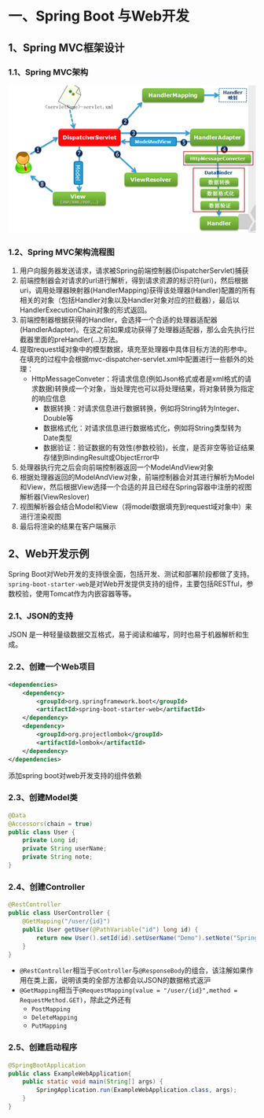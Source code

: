 # 一、Spring Boot 与Web开发

## 1、Spring MVC框架设计

### 1.1、Spring MVC架构

![image-20200312160016197](04-Spring%20Boot%E4%B8%8EWeb%E5%BC%80%E5%8F%91/image-20200312160016197.png)

### 1.2、Spring MVC架构流程图

1. 用户向服务器发送请求，请求被Spring前端控制器(DispatcherServlet)捕获
2. 前端控制器会对请求的url进行解析，得到请求资源的标识符(uri)，然后根据uri，调用处理器映射器(HandlerMapping)获得该处理器(Handler)配置的所有相关的对象（包括Handler对象以及Handler对象对应的拦截器），最后以HandlerExecutionChain对象的形式返回。
3. 前端控制器根据获得的Handler，会选择一个合适的处理器适配器(HandlerAdapter)。在这之前如果成功获得了处理器适配器，那么会先执行拦截器里面的preHandler(...)方法。
4. 提取request域对象中的模型数据，填充至处理器中具体目标方法的形参中。在填充的过程中会根据mvc-dispatcher-servlet.xml中配置进行一些额外的处理：
   - HttpMessageConveter：将请求信息(例如Json格式或者是xml格式的请求数据)转换成一个对象，当处理完也可以将处理结果，将对象转换为指定的响应信息
     - 数据转换：对请求信息进行数据转换，例如将String转为Integer、Double等
     - 数据格式化：对请求信息进行数据格式化，例如将String类型转为Date类型
     - 数据验证：验证数据的有效性(参数校验)，长度，是否非空等验证结果存储到BindingResult或ObjectError中
5. 处理器执行完之后会向前端控制器返回一个ModelAndView对象
6. 根据处理器返回的ModelAndView对象，前端控制器会对其进行解析为Model和View，然后根据View选择一个合适的并且已经在Spring容器中注册的视图解析器(ViewReslover)
7. 视图解析器会结合Model和View（将model数据填充到request域对象中）来进行渲染视图
8. 最后将渲染的结果在客户端展示

## 2、Web开发示例

Spring Boot对Web开发的支持很全面，包括开发、测试和部署阶段都做了支持。`spring-boot-starter-web`是对Web开发提供支持的组件，主要包括RESTful，参数校验，使用Tomcat作为内嵌容器等等。

### 2.1、JSON的支持

JSON 是一种轻量级数据交互格式，易于阅读和编写，同时也易于机器解析和生成。

### 2.2、创建一个Web项目

```xml
<dependencies>
    <dependency>
        <groupId>org.springframework.boot</groupId>
        <artifactId>spring-boot-starter-web</artifactId>
    </dependency>
    <dependency>
        <groupId>org.projectlombok</groupId>
        <artifactId>lombok</artifactId>
    </dependency>
</dependencies>
```

添加spring boot对web开发支持的组件依赖

### 2.3、创建Model类

```java
@Data
@Accessors(chain = true)
public class User {
    private Long id;
    private String userName;
    private String note;
}
```

### 2.4、创建Controller

```java
@RestController
public class UserController {
    @GetMapping("/user/{id}")
    public User getUser(@PathVariable("id") long id) {
        return new User().setId(id).setUserName("Demo").setNote("Spring Boot");
    }
}
```

- `@RestController`相当于`@Controller`与`@ResponseBody`的组合，该注解如果作用在类上面，说明该类的全部方法都会以JSON的数据格式返沪
- `@GetMapping`相当于`@RequestMapping(value = "/user/{id}",method = RequestMethod.GET)`，除此之外还有
  - `PostMapping`
  - `DeleteMapping`
  - `PutMapping`

### 2.5、创建启动程序

```java
@SpringBootApplication
public class ExampleWebApplication{
    public static void main(String[] args) {
        SpringApplication.run(ExampleWebApplication.class, args);
    }
}
```